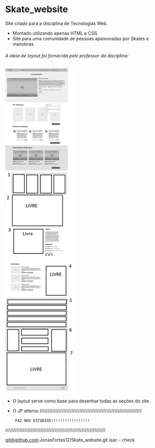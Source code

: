# Skate_website
Site criado para a disciplina de Tecnologias Web.

 - Montado utilizando apenas HTML e CSS.
 - Site para uma comunidade de pessoas apaixonadas por Skates e manobras. 

###### A ideia de layout foi fornecida pelo professor da disciplina:
![img](/imgs/Trabalho1_paginas_de_videos.jpg)

 - O layout serve como base para desenhar todas as seções do site.
 - O JP alterou
////////////////////////////////////////////////////////////////


        PAZ NOS ESTÁDIOS!!!!!!!!!!!!!!!!!


///////////////////////////////////////////////////////////////


git@github.com:JonasFortes12/Skate_website.git
isac - check